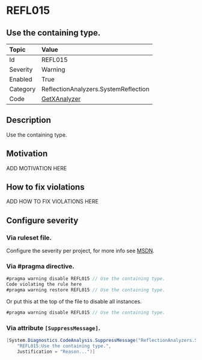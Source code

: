 # REFL015
## Use the containing type.

| Topic    | Value
| :--      | :--
| Id       | REFL015
| Severity | Warning
| Enabled  | True
| Category | ReflectionAnalyzers.SystemReflection
| Code     | [GetXAnalyzer]([GetXAnalyzer](https://github.com/DotNetAnalyzers/ReflectionAnalyzers/blob/master/ReflectionAnalyzers/NodeAnalzers/GetXAnalyzer.cs))

## Description

Use the containing type.

## Motivation

ADD MOTIVATION HERE

## How to fix violations

ADD HOW TO FIX VIOLATIONS HERE

<!-- start generated config severity -->
## Configure severity

### Via ruleset file.

Configure the severity per project, for more info see [MSDN](https://msdn.microsoft.com/en-us/library/dd264949.aspx).

### Via #pragma directive.
```C#
#pragma warning disable REFL015 // Use the containing type.
Code violating the rule here
#pragma warning restore REFL015 // Use the containing type.
```

Or put this at the top of the file to disable all instances.
```C#
#pragma warning disable REFL015 // Use the containing type.
```

### Via attribute `[SuppressMessage]`.

```C#
[System.Diagnostics.CodeAnalysis.SuppressMessage("ReflectionAnalyzers.SystemReflection", 
    "REFL015:Use the containing type.", 
    Justification = "Reason...")]
```
<!-- end generated config severity -->